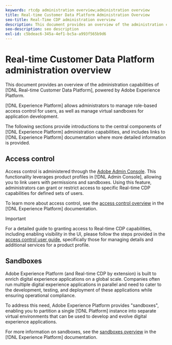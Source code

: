 ```yaml
---
keywords: rtcdp administration overview;administration overview
title: Real-time Customer Data Platform Administration Overview
seo-title: Real-Time CDP administration overview
description: This document provides an overview of the administration capabilities of Real-time Customer Data Platform, powered by Adobe Experience Platform. 
seo-description: seo description
exl-id: c5bdeac6-345a-4ef1-bc5a-a993f565b9d6
---
```

# Real-time Customer Data Platform administration overview

This document provides an overview of the administration capabilities of [!DNL Real-time Customer Data Platform], powered by Adobe Experience Platform. 

[!DNL Experience Platform] allows administrators to manage role-based access control for users, as well as manage virtual sandboxes for application development. 

The following sections provide introductions to the central components of [!DNL Experience Platform] administration capabilities, and includes links to [!DNL Experience Platform] documentation where more detailed information is provided.

## Access control

Access control is administered through the [Adobe Admin Console](https://adminconsole.adobe.com). This functionality leverages product profiles in [!DNL Admin Console], allowing you to link users with permissions and sandboxes. Using this feature, administrators can grant or restrict access to specific Real-time CDP capabilities for defined sets of users.

To learn more about access control, see the [access control overview](../../access-control/home.md) in the [!DNL Experience Platform] documentation.

>[!IMPORTANT]
>
>For a detailed guide to granting access to Real-time CDP capabilities, including enabling visibility in the UI, please follow the steps provided in the [access control user guide](../../access-control/ui/overview.md), specifically those for managing details and additional services for a product profile.

## Sandboxes

Adobe Experience Platform (and Real-time CDP by extension) is built to enrich digital experience applications on a global scale. Companies often run multiple digital experience applications in parallel and need to cater to the development, testing, and deployment of these applications while ensuring operational compliance.

To address this need, Adobe Experience Platform provides "sandboxes", enabling you to partition a single [!DNL Platform] instance into separate virtual environments that can be used to develop and evolve digital experience applications.

For more information on sandboxes, see the [sandboxes overview](../../sandboxes/home.md) in the [!DNL Experience Platform] documentation.
